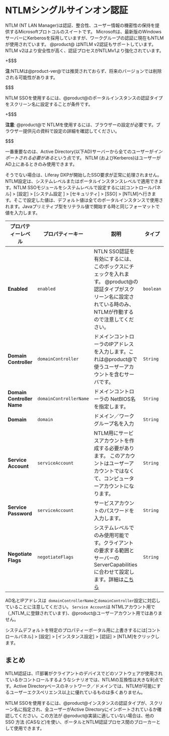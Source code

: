 # NTLMシングルサインオン認証[](id=ntlm-single-sign-on-authentication)

NTLM (NT LAN Manager)は認証、整合性、ユーザー情報の機密性の保持を提供するMicrosoftプロトコルのスイートです。
Microsoftは、最新版のWindowsサーバーにKerberosを採用していますが、ワークグループの認証に現在もNTLMが使用されています。 @product@ はNTLM v2認証もサポートしています。 NTLM v2はより安全性が高く、認証プロセスがNTLMv1より強化されています。


+$$$

**注**:NTLMは@product-ver@では推奨されておらず、将来のバージョンでは削除される可能性があります。

$$$

NTLM SSOを使用するには、@product@のポータルインスタンスの認証タイプをスクリーン名に設定することが条件です。


+$$$

**注意**: @product@で NTLMを使用するには、ブラウザーの設定が必要です。ブラウザー提供元の資料で設定の詳細を確認してください。

$$$

一番重要なのは、Active Directory(以下AD)サーバーから全てのユーザーが*インポートされる必要がある*という点です。
NTLM (およびKerberos)はユーザーがAD上にあるときのみ使用できます。


そうでない場合は、Liferay DXPが開始したSSO要求が正常に処理されません。NTLM設定は、システムレベルまたはポータルインスタンスレベルで適用できます。NTLM SSOモジュールをシステムレベルで設定するには[コントロールパネル] > [設定] > [システム設定 ] > [セキュリティ] > [SSO] > [NTLM]へ行きます。そこで設定した値は、デフォルト値は全てのポータルインスタンスで使用されます。Javaプリミティブ型をリテラル値で開始する時と同じフォーマットで値を入力します。

| プロパティーレベル | プロパティーキー | 説明 | タイプ |
---- | ---- | ---- | ----
| **Enabled** | `enabled` | NTLN SSO認証を有効にするには、このボックスにチェックを入れます。 @product@の認証タイプがスクリーン名に設定されている時のみ、NTLMが作動するので注意してください。 | `boolean` |
| **Domain Controller** | `domainController` | ドメインコントローラのIPアドレスを入力します。これは@product@で使うユーザーアカウントを含むサーバです。 | `String` |
| **Domain Controller Name** | `domainControllerName` | ドメインコントローラの NetBIOS名を指定します。 | `String` |
| **Domain** | `domain` | ドメイン／ワークグループ名を入力 | `String` |
| **Service Account** | `serviceAccount` | NTLM用にサービスアカウントを作成する必要があります。 このアカウントはユーザーアカウントではなくて、コンピューターアカウントになります。 | `String` |
| **Service Password** | `serviceAccount` | サービスアカウントのパスワードを入力します。 | `String` |
| **Negotiate Flags** | `negotiateFlags` | システムレベルでのみ使用可能です。クライアントの要求する範囲とサーバーのServerCapabilitiesに合わせて設定します。詳細は[こちら](http://msdn.microsoft.com/en-us/library/cc717152%28v=PROT.10%29.aspx) | `String` |


AD名とIPアドレスは` domainControllerName`と`domainController`設定に対応していることに注意してください。
`Service Account`は NTMLアカウント用で（_NTLM_に登録されています)、@product@ユーザーアカウント用ではありません。

システムデフォルトを特定のプロパティーポータル用に上書きするには[コントロールパネル] > [設定] > [インスタンス設定] > [認証] > [NTLM]をクリックします。


## まとめ[](id=summary)

NTLM認証は、IT部署がクライアントのデバイスでどのソフトウェアが使用されているかコントロールするようなシナリオでは、NTLMの互換性は大きな利点です。Active Directoryベースのネットワーク／ドメインでは、NTLMが可能にするユーザーエクスペリエンス以上に優れているものは多くありません。


NTLM SSOを使用するには、@product@インスタンスの認証タイプが、スクリーン名に指定され、全ユーザーがActive Directoryにインポートされているか確認してください。この方法が @product@実装に適していない場合は、他の SSO 方法 (CASなど)を使い、ポータルとNTLM認証プロセス間のブローカーとして使用できます。
